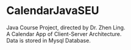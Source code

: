 # CalendarJavaSEU
Java Course Project, directed by Dr. Zhen Ling.  
A Calendar App of Client-Server Architecture.  
Data is stored in Mysql Database.
